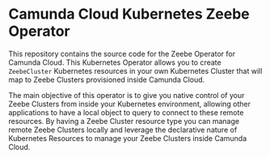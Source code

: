 # Camunda Cloud Kubernetes Zeebe Operator

This repository contains the source code for the Zeebe Operator for Camunda Cloud. 
This Kubernetes Operator allows you to create `ZeebeCluster` Kubernetes resources in your own Kubernetes Cluster that will map to Zeebe Clusters provisioned inside Camunda Cloud. 

The main objective of this operator is to give you native control of your Zeebe Clusters from inside your Kubernetes environment, allowing other applications to have a local object to query to connect to these remote resources. By having a Zeebe Cluster resource type you can manage remote Zeebe Clusters locally and leverage the declarative nature of Kubernetes Resources to manage your Zeebe Clusters inside Camunda Cloud. 



